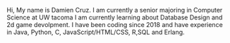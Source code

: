 Hi, My name is Damien Cruz. I am currently a senior majoring in Computer Science at UW tacoma
I am currently learning about Database Design and 2d game devolpment.
I have been coding since 2018 and have experience in Java, Python, C, JavaScript/HTML/CSS, R,SQL and Erlang.
